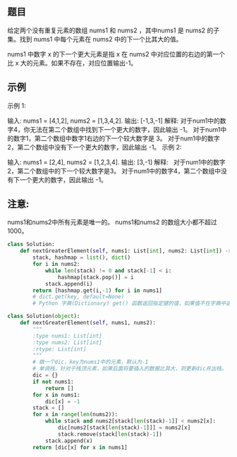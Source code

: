 ## 题目
给定两个没有重复元素的数组 nums1 和 nums2 ，其中nums1 是 nums2 的子集。找到 nums1 中每个元素在 nums2 中的下一个比其大的值。

nums1 中数字 x 的下一个更大元素是指 x 在 nums2 中对应位置的右边的第一个比 x 大的元素。如果不存在，对应位置输出-1。
## 示例
示例 1:

输入: nums1 = [4,1,2], nums2 = [1,3,4,2].
输出: [-1,3,-1]
解释:
    对于num1中的数字4，你无法在第二个数组中找到下一个更大的数字，因此输出 -1。
    对于num1中的数字1，第二个数组中数字1右边的下一个较大数字是 3。
    对于num1中的数字2，第二个数组中没有下一个更大的数字，因此输出 -1。
示例 2:

输入: nums1 = [2,4], nums2 = [1,2,3,4].
输出: [3,-1]
解释:
    对于num1中的数字2，第二个数组中的下一个较大数字是3。
    对于num1中的数字4，第二个数组中没有下一个更大的数字，因此输出 -1。
## 注意:

nums1和nums2中所有元素是唯一的。
nums1和nums2 的数组大小都不超过1000。

```python
class Solution:
    def nextGreaterElement(self, nums1: List[int], nums2: List[int]) -> List[int]:
        stack, hashmap = list(), dict()
        for i in nums2:
            while len(stack) != 0 and stack[-1] < i:
                hashmap[stack.pop()] = i
            stack.append(i)
        return [hashmap.get(i,-1) for i in nums1]
        # dict.get(key, default=None)
        # Python 字典(Dictionary) get() 函数返回指定键的值，如果值不在字典中返回默认值。

class Solution(object):
    def nextGreaterElement(self, nums1, nums2):
        """
        :type nums1: List[int]
        :type nums2: List[int]
        :rtype: List[int]
        """
        # 做一个dic，key为nums1中的元素，默认为-1
        # 单调栈，针对于栈顶元素，如果后面将要插入的数据比其大，则更新dic并出栈。
        dic = {}
        if not nums1:
            return []
        for x in nums1:
            dic[x] = -1
        stack = []
        for x in range(len(nums2)):
            while stack and nums2[stack[len(stack)-1]] < nums2[x]:
                dic[nums2[stack[len(stack)-1]]] = nums2[x]
                stack.remove(stack[len(stack)-1])
            stack.append(x)
        return [dic[x] for x in nums1]

```
